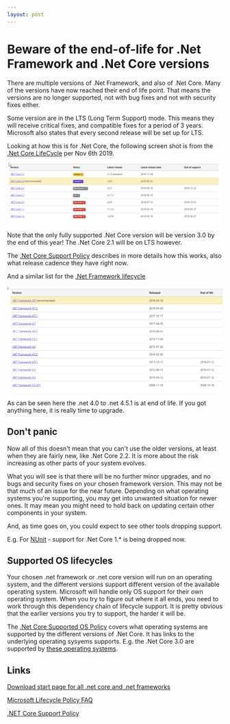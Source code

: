 ```yaml
---
layout: post
---
```


# Beware of the end-of-life for .Net Framework and .Net Core versions

There are multiple versions of .Net Framework, and also of .Net Core.  Many of the versions have now reached their end of life point.   That means the versions are no longer supported, not with bug fixes and not with security fixes either.  

Some version are in the LTS (Long Term Support) mode.  This means they will receive critical fixes, and compatible fixes for a period of 3 years.  Microsoft also states that every second release will be set up for LTS.

Looking at how this is for .Net Core, the following screen shot is from the [.Net Core LifeCycle](https://dotnet.microsoft.com/download/dotnet-core) per Nov 6th 2019.

![](https://github.com/OsirisTerje/osiristerje.github.io/blob/master/images/2019-11-06_17-10-12.jpg)

Note that the only fully supported .Net Core version will be version 3.0 by the end of this year!  The .Net Core 2.1 will be on LTS however.  

The [.Net Core Support Policy](https://dotnet.microsoft.com/platform/support/policy/dotnet-core) describes in more details how this works, also what release cadence they have right now.

And a similar list for the [.Net Framework lifecycle](https://dotnet.microsoft.com/download/dotnet-framework)

![](https://github.com/OsirisTerje/osiristerje.github.io/blob/master/images/2019-11-06_20-56-00.jpg)

As can be seen here the .net 4.0 to .net 4.5.1 is at end of life. If you got anything here, it is really time to upgrade.

## Don't panic

Now all of this doesn't mean that you can't use the older versions, at least when they are fairly new, like .Net Core 2.2.  It is more about the risk increasing as other parts of your system evolves.

What you will see is that there will be no further minor upgrades, and no bugs and security fixes on your chosen framework version.  This may not be that much of an issue for the near future. Depending on what operating systems you're supporting, you may get into unwanted situation for newer ones.  It may mean you might need to hold back on updating certain other components in your system.

And, as time goes on, you could expect to see other tools dropping support.  

E.g. For [NUnit](https://nunit.org) - support for .Net Core 1.* is being dropped now.

## Supported OS lifecycles

Your chosen .net framework or .net core version will run on an operating system, and the different versions support different version of the available operating system.  Microsoft will handle only OS support for their own operating system. When you try to figure out where it all ends, you need to work through this dependency chain of lifecycle support.  It is pretty obvious that the earlier versions you try to support, the harder it will be.

The [.Net Core Supported OS Policy](https://github.com/dotnet/core/blob/master/os-lifecycle-policy.md) covers what operating systems are supported by the different versions of .Net Core.  It has links to the underlying operating sysyems supports.  E.g. the .Net Core 3.0 are supported by [these operating systems](https://github.com/dotnet/core/blob/master/release-notes/3.0/3.0-supported-os.md).  


## Links

[Download start page for all .net core and .net frameworks](https://dotnet.microsoft.com/download)

[Microsoft Lifecycle Policy FAQ](https://support.microsoft.com/en-us/help/17140)

[.NET Core Support Policy](https://dotnet.microsoft.com/platform/support/policy/dotnet-core)

